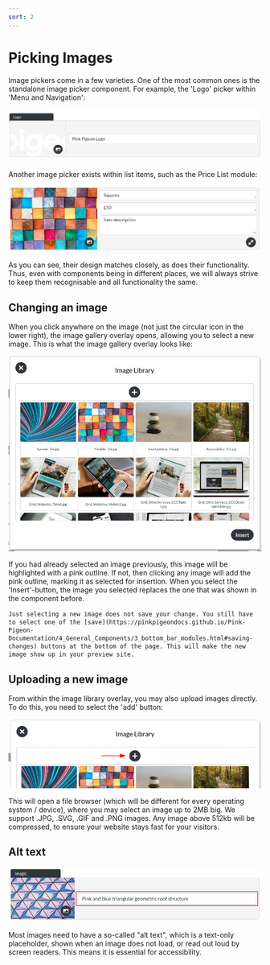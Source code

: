 ```yaml
---
sort: 2
---
```


# Picking Images

Image pickers come in a few varieties. One of the most common ones is the standalone image picker component. For example, the 'Logo' picker within 'Menu and Navigation':

![Image of logo, within Menu and Navigation](https://raw.githubusercontent.com/pinkpigeondocs/Pink-Pigeon-Documentation/master/docs/5_Pages/images/nav_logo.png)

Another image picker exists within list items, such as the Price List module:

![Image of logo, within Menu and Navigation](https://raw.githubusercontent.com/pinkpigeondocs/Pink-Pigeon-Documentation/master/docs/4_General_Components/images/general_components_price_list_image_example.png)

As you can see, their design matches closely, as does their functionality. Thus, even with components being in different places, we will always strive to keep them recognisable and all functionality the same.

## Changing an image

When you click anywhere on the image (not just the circular icon in the lower right), the image gallery overlay opens, allowing you to select a new image. This is what the image gallery overlay looks like:

![Image of the image library overlay](https://raw.githubusercontent.com/pinkpigeondocs/Pink-Pigeon-Documentation/master/docs/common_elements_images/image_library_overlay.png)

If you had already selected an image previously, this image will be highlighted with a pink outline. If not, then clicking any image will add the pink outline, marking it as selected for insertion. When you select the 'Insert'-button, the image you selected replaces the one that was shown in the component before.

```tip
Just selecting a new image does not save your change. You still have to select one of the [save](https://pinkpigeondocs.github.io/Pink-Pigeon-Documentation/4_General_Components/3_bottom_bar_modules.html#saving-changes) buttons at the bottom of the page. This will make the new image show up in your preview site.
```

## Uploading a new image

From within the image library overlay, you may also upload images directly. To do this, you need to select the 'add' button:

![Image of the add button within the image gallery overlay](https://raw.githubusercontent.com/pinkpigeondocs/Pink-Pigeon-Documentation/master/docs/4_General_Components/images/image_library_overlay_add_button.png)

This will open a file browser (which will be different for every operating system / device), where you may select an image up to 2MB big. We support .JPG, .SVG, .GIF and .PNG images. Any image above 512kb will be compressed, to ensure your website stays fast for your visitors.

## Alt text

![Image of the alt text field for the image picker](https://raw.githubusercontent.com/pinkpigeondocs/Pink-Pigeon-Documentation/master/docs/4_General_Components/images/general_components_alt_text.png)


Most images need to have a so-called "alt text", which is a text-only placeholder, shown when an image does not load, or read out loud by screen readers. This means it is essential for accessibility.